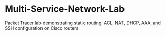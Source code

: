 # Multi-Service-Network-Lab
Packet Tracer lab demonstrating static routing, ACL, NAT, DHCP, AAA, and SSH configuration on Cisco routers

